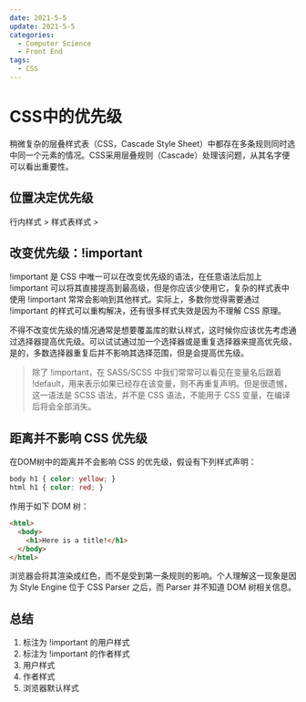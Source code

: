 ```yaml
---
date: 2021-5-5
update: 2021-5-5
categories:
  - Computer Science
  - Front End
tags:
  - CSS
---
```


# CSS中的优先级

稍微复杂的层叠样式表（CSS，Cascade Style Sheet）中都存在多条规则同时选中同一个元素的情况。CSS采用层叠规则（Cascade）处理该问题，从其名字便可以看出重要性。

## 位置决定优先级

行内样式 > 样式表样式 > 

## 改变优先级：!important

!important 是 CSS 中唯一可以在改变优先级的语法，在任意语法后加上 !important 可以将其直接提高到最高级，但是你应该少使用它，复杂的样式表中使用 !important 常常会影响到其他样式。实际上，多数你觉得需要通过 !important 的样式可以重构解决，还有很多样式失效是因为不理解 CSS 原理。

不得不改变优先级的情况通常是想要覆盖库的默认样式，这时候你应该优先考虑通过选择器提高优先级。可以试试通过加一个选择器或是重复选择器来提高优先级，是的，多数选择器重复后并不影响其选择范围，但是会提高优先级。

> 除了 !important，在 SASS/SCSS 中我们常常可以看见在变量名后跟着 !default，用来表示如果已经存在该变量，则不再重复声明。但是很遗憾，这一语法是 SCSS 语法，并不是 CSS 语法，不能用于 CSS 变量，在编译后将会全部消失。

## 距离并不影响 CSS 优先级

在DOM树中的距离并不会影响 CSS 的优先级，假设有下列样式声明：

```css
body h1 { color: yellow; }
html h1 { color: red; }
```

作用于如下 DOM 树：

```html
<html>
  <body>
    <h1>Here is a title!</h1>
  </body>
</html>
```

浏览器会将其渲染成红色，而不是受到第一条规则的影响。个人理解这一现象是因为 Style Engine 位于 CSS Parser 之后，而 Parser 并不知道 DOM 树相关信息。

## 总结

1. 标注为 !important 的用户样式
2. 标注为 !important 的作者样式
3. 用户样式
4. 作者样式
5. 浏览器默认样式


